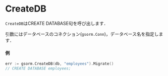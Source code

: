 # CreateDB
`CreateDB`はCREATE DATABASE句を呼び出します．

引数にはデータベースのコネクション(`gsorm.Conn`)，データベース名を指定します．

#### 例
```go
err := gsorm.CreateDB(db, "employees").Migrate()
// CREATE DATABASE employees;
```

